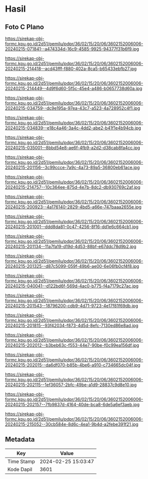 # Hasil

## Foto C Plano

https://sirekap-obj-formc.kpu.go.id/2d51/pemilu/pdpr/36/02/15/20/06/3602152006006-20240215-071841--a474334d-16c9-4585-9925-94377f31b6f9.jpg

https://sirekap-obj-formc.kpu.go.id/2d51/pemilu/pdpr/36/02/15/20/06/3602152006006-20240215-214418--acd43fff-f880-402a-8ca5-b65433ebfb27.jpg

https://sirekap-obj-formc.kpu.go.id/2d51/pemilu/pdpr/36/02/15/20/06/3602152006006-20240215-214449--4d9f6d60-5f5c-45e4-a486-b0657738d60a.jpg

https://sirekap-obj-formc.kpu.go.id/2d51/pemilu/pdpr/36/02/15/20/06/3602152006006-20240215-034759--dc9e195a-97ea-43c7-a523-4a728952c4f1.jpg

https://sirekap-obj-formc.kpu.go.id/2d51/pemilu/pdpr/36/02/15/20/06/3602152006006-20240215-034839--e18c4a46-3a4c-4dd2-abe2-b41f1e4b94cb.jpg

https://sirekap-obj-formc.kpu.go.id/2d51/pemilu/pdpr/36/02/15/20/06/3602152006006-20240215-035001--8bbd54e8-ae6f-4fb9-a2d2-d38cab8fa4cc.jpg

https://sirekap-obj-formc.kpu.go.id/2d51/pemilu/pdpr/36/02/15/20/06/3602152006006-20240215-201156--3c99ccce-7a9c-4a73-89a5-36800eb61ace.jpg

https://sirekap-obj-formc.kpu.go.id/2d51/pemilu/pdpr/36/02/15/20/06/3602152006006-20240215-214757--10c364ee-875d-4e7b-8dc2-db930769c2af.jpg

https://sirekap-obj-formc.kpu.go.id/2d51/pemilu/pdpr/36/02/15/20/06/3602152006006-20240215-200923--4a176140-2829-4bd5-a66e-747baaa2655e.jpg

https://sirekap-obj-formc.kpu.go.id/2d51/pemilu/pdpr/36/02/15/20/06/3602152006006-20240215-201001--ddd8da81-0c47-4256-8f16-dd1e6c664cb1.jpg

https://sirekap-obj-formc.kpu.go.id/2d51/pemilu/pdpr/36/02/15/20/06/3602152006006-20240215-201134--11a7fa19-d19d-4d53-88bf-e67ddc78d9b2.jpg

https://sirekap-obj-formc.kpu.go.id/2d51/pemilu/pdpr/36/02/15/20/06/3602152006006-20240215-201325--d87c5099-059f-49b6-ae00-6e06fb0cf4f8.jpg

https://sirekap-obj-formc.kpu.go.id/2d51/pemilu/pdpr/36/02/15/20/06/3602152006006-20240215-040041--d122bd6f-569d-4ac0-b775-f4a7179c27ac.jpg

https://sirekap-obj-formc.kpu.go.id/2d51/pemilu/pdpr/36/02/15/20/06/3602152006006-20240215-201543--18796200-cdb9-4d71-9723-4e17f81f69db.jpg

https://sirekap-obj-formc.kpu.go.id/2d51/pemilu/pdpr/36/02/15/20/06/3602152006006-20240215-201815--93f42034-f873-4d5d-8efc-7130ed86e8ad.jpg

https://sirekap-obj-formc.kpu.go.id/2d51/pemilu/pdpr/36/02/15/20/06/3602152006006-20240215-202012--b3beb63c-f553-44e7-90be-f0c99ea156df.jpg

https://sirekap-obj-formc.kpu.go.id/2d51/pemilu/pdpr/36/02/15/20/06/3602152006006-20240215-202015--da6df070-b85b-4be6-a910-c734665dc04f.jpg

https://sirekap-obj-formc.kpu.go.id/2d51/pemilu/pdpr/36/02/15/20/06/3602152006006-20240215-202115--1ef36057-2bfc-49be-a1d9-28837c9d8e10.jpg

https://sirekap-obj-formc.kpu.go.id/2d51/pemilu/pdpr/36/02/15/20/06/3602152006006-20240215-202157--7fb9837d-4164-40de-bca8-6de5a6ef3aeb.jpg

https://sirekap-obj-formc.kpu.go.id/2d51/pemilu/pdpr/36/02/15/20/06/3602152006006-20240215-215052--30cb584e-8d6c-4ea1-9b4d-a2febe391f21.jpg


## Metadata

| Key        | Value               |
| ---------- | ------------------- |
| Time Stamp | 2024-02-25 15:03:47 |
| Kode Dapil | 3601                |



